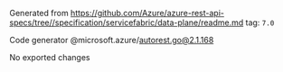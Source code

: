 Generated from https://github.com/Azure/azure-rest-api-specs/tree//specification/servicefabric/data-plane/readme.md tag: `7.0`

Code generator @microsoft.azure/autorest.go@2.1.168

No exported changes